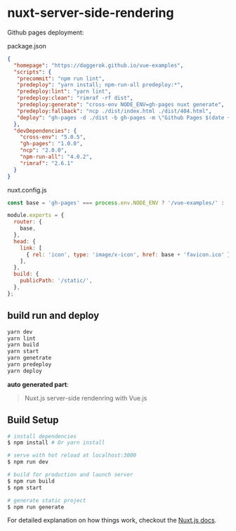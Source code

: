 # nuxt-server-side-rendering

Github pages deployment:

package.json
```json
{
  "homepage": "https://daggerok.github.io/vue-examples",
  "scripts": {
   "precommit": "npm run lint",
   "predeploy": "yarn install; npm-run-all predeploy:*",
   "predeploy:lint": "yarn lint",
   "predeploy:clean": "rimraf -rf dist",
   "predeploy:generate": "cross-env NODE_ENV=gh-pages nuxt generate",
   "predeploy:fallback": "ncp ./dist/index.html ./dist/404.html",
   "deploy": "gh-pages -d ./dist -b gh-pages -m \"Github Pages $(date +%Y-%m-%d) deployment\""
  },
  "devDependencies": {
    "cross-env": "5.0.5",
    "gh-pages": "1.0.0",
    "ncp": "2.0.0",
    "npm-run-all": "4.0.2",
    "rimraf": "2.6.1"
  }
}
```

nuxt.config.js

```javascript
const base = 'gh-pages' === process.env.NODE_ENV ? '/vue-examples/' : '/';

module.exports = {
  router: {
    base,
  },
  head: {
    link: [
      { rel: 'icon', type: 'image/x-icon', href: base + 'favicon.ico' },
    ],
  },
  build: {
    publicPath: '/static/',
  },
};
```

## build run and deploy

``` bash
yarn dev
yarn lint
yarn build
yarn start
yarn genetrate
yarn predeploy
yarn deploy
```

**auto generated part**:

> Nuxt.js server-side rendenring with Vue.js

## Build Setup

``` bash
# install dependencies
$ npm install # Or yarn install

# serve with hot reload at localhost:3000
$ npm run dev

# build for production and launch server
$ npm run build
$ npm start

# generate static project
$ npm run generate
```

For detailed explanation on how things work, checkout the [Nuxt.js docs](https://github.com/nuxt/nuxt.js).
